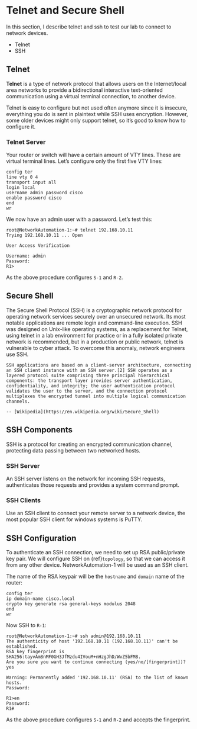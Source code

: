 # Telnet and Secure Shell

In this section, I describe telnet and ssh to test our lab to connect to network devices.

- Telnet
- SSH

## Telnet

**Telnet**  is a type of network protocol that allows users on the Internet/local area networks to provide a bidirectional interactive text-oriented communication using a virtual terminal connection, to another device.

Telnet is easy to configure but not used often anymore since it is insecure, everything you do is sent in plaintext while SSH uses encryption. However, some older devices might only support telnet, so it’s good to know how to configure it.

### Telnet Server

Your router or switch will have a certain amount of VTY lines. These are virtual terminal lines. Let’s configure only the first five VTY lines:

```console
config ter
line vty 0 4
transport input all
login local
username admin password cisco
enable password cisco
end
wr
```

We now have an admin user with a password. Let’s test this:

```console
root@NetworkAutomation-1:~# telnet 192.168.10.11
Trying 192.168.10.11 ... Open

User Access Verification

Username: admin
Password:
R1>
```

As the above procedure configures `S-1` and `R-2`.

## Secure Shell

The Secure Shell Protocol (SSH) is a cryptographic network protocol for operating network services securely over an unsecured network. Its most notable applications are remote login and command-line execution. SSH was designed on Unix-like operating systems, as a replacement for Telnet, using telnet in a lab environment for practice or in a fully isolated private network is recommended, but in a production or public network, telnet is vulnerable to cyber attack. To overcome this anomaly, network engineers use SSH.

```{epigraph}
SSH applications are based on a client-server architecture, connecting an SSH client instance with an SSH server.[2] SSH operates as a layered protocol suite comprising three principal hierarchical components: the transport layer provides server authentication, confidentiality, and integrity; the user authentication protocol validates the user to the server, and the connection protocol multiplexes the encrypted tunnel into multiple logical communication channels.

-- [Wikipedia](https://en.wikipedia.org/wiki/Secure_Shell)
```

## SSH Components

SSH is a protocol for creating an encrypted communication channel, protecting data passing between two networked hosts.

### SSH Server

An SSH server listens on the network for incoming SSH requests, authenticates those requests and provides a system command prompt.

### SSH Clients

Use an SSH client to connect your remote server to a network device, the most popular SSH client for windows systems is PuTTY.

## SSH Configuration

To authenticate an SSH connection, we need to set up RSA public/private key pair. We will configure SSH on {ref}`topology`, so that we can access it from any other device. NetworkAutomation-1 will be used as an SSH client.

The name of the RSA keypair will be the `hostname` and `domain` name of the router:

```console
config ter
ip domain-name cisco.local
crypto key generate rsa general-keys modulus 2048
end
wr
```

Now SSH to `R-1`:

```console
root@NetworkAutomation-1:~# ssh admin@192.168.10.11
The authenticity of host '192.168.10.11 (192.168.10.11)' can't be established.
RSA key fingerprint is SHA256:tayvAm8nMF0GH3JfMzdu4IVouM+nHzgJhD/WvZ5bFM8.
Are you sure you want to continue connecting (yes/no/[fingerprint])? yes

Warning: Permanently added '192.168.10.11' (RSA) to the list of known hosts.
Password:

R1>en
Password:
R1#
```

As the above procedure configures `S-1` and `R-2` and accepts the fingerprint.
